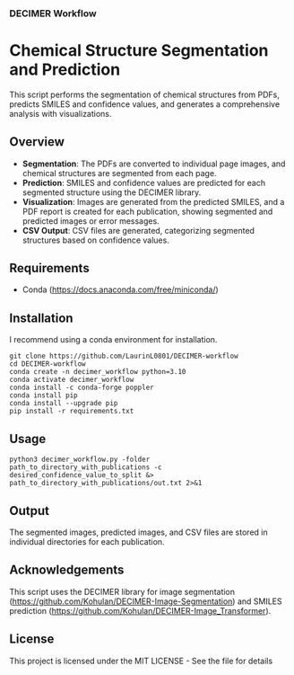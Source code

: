 ### DECIMER Workflow

# Chemical Structure Segmentation and Prediction

This script performs the segmentation of chemical structures from PDFs, predicts SMILES and confidence values, and generates a comprehensive analysis with visualizations.

## Overview

- **Segmentation**: The PDFs are converted to individual page images, and chemical structures are segmented from each page.
- **Prediction**: SMILES and confidence values are predicted for each segmented structure using the DECIMER library.
- **Visualization**: Images are generated from the predicted SMILES, and a PDF report is created for each publication, showing segmented and predicted images or error messages.
- **CSV Output**: CSV files are generated, categorizing segmented structures based on confidence values.

## Requirements

- Conda (https://docs.anaconda.com/free/miniconda/)

## Installation

I recommend using a conda environment for installation.

```
git clone https://github.com/LaurinL0801/DECIMER-workflow
cd DECIMER-workflow
conda create -n decimer_workflow python=3.10
conda activate decimer_workflow
conda install -c conda-forge poppler
conda install pip
conda install --upgrade pip
pip install -r requirements.txt
```

## Usage

```
python3 decimer_workflow.py -folder path_to_directory_with_publications -c desired_confidence_value_to_split &> path_to_directory_with_publications/out.txt 2>&1
```

## Output

The segmented images, predicted images, and CSV files are stored in individual directories for each publication.

## Acknowledgements

This script uses the DECIMER library for image segmentation (https://github.com/Kohulan/DECIMER-Image-Segmentation) and SMILES prediction (https://github.com/Kohulan/DECIMER-Image_Transformer).

## License

This project is licensed under the MIT LICENSE - See the file for details

